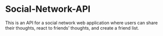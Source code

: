 # Social-Network-API
This is an API for a social network web application where users can share their thoughts, react to friends’ thoughts, and create a friend list.
